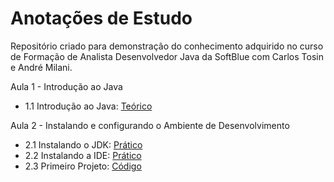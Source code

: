 # Anotações de Estudo
Repositório criado para demonstração do conhecimento adquirido no curso de Formação de Analista Desenvolvedor Java da SoftBlue  com Carlos Tosin e André Milani.

Aula 1 - Introdução ao Java
   - 1.1 Introdução ao Java: <a href="./Teórico/Aula 1.1 - Introdução ao Java.md">Teórico</a>

Aula 2 - Instalando e configurando o Ambiente de Desenvolvimento
- 2.1 Instalando o JDK: <a href="./Prático/Aula 2.1 - Instalando e configurando o Ambiente de Desenvolvimento.md">Prático</a>
- 2.2 Instalando a IDE: <a href="./Prático/Aula 2.2 - Instalando a IDE.md">Prático</a>
- 2.3 Primeiro Projeto: <a href="./src/com/example/modulo02/PrimeiroCodigo.java">Código</a>